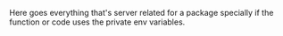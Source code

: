Here goes everything that's server related for a package specially if the function or code uses the private env variables.
